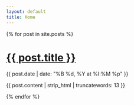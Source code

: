 ```yaml
---
layout: default
title: Home
---
```


{% for post in site.posts %}
    <h1><a href="{{ post.url }}">{{ post.title }}</a></h1>
    <p>{{ post.date | date: "%B %d, %Y at %I:%M %p" }}</p>
    <p>{{ post.content | strip_html | truncatewords: 13 }}</p>
{% endfor %}
